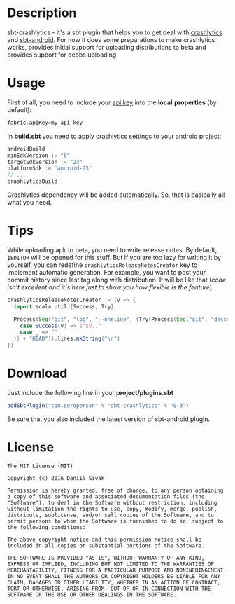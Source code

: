 Description
===========
sbt-crashlytics - it's a sbt plugin that helps you to get deal with [crashlytics](https://fabric.io/kits/android/crashlytics/)
and [sbt-android](https://github.com/scala-android/sbt-android). For now it does some
preparations to make crashlytics works, provides initial support for uploading
distributions to beta and provides support for deobs uploading.

Usage
=====
First of all, you need to include your [api key](https://fabric.io/settings/organizations/)
into the **local.properties** (by default):

```scala
fabric.apiKey=my-api-key
```

In **build.sbt** you need to apply crashlytics settings to your android project:

```scala
androidBuild
minSdkVersion := "8"
targetSdkVersion := "23"
platformSdk := "android-23"
// ...
crashlyticsBuild
```

Crashlytics dependency will be added automatically.
So, that is basically all what you need.

Tips
====
While uploading apk to beta, you need to write release notes. By default, `$EDITOR`
will be opened for this stuff. But if you are too lazy for writing it by yourself, you can
redefine `crashlyticsReleaseNotesCreator` key to implement automatic generation.
For example, you want to post your commit history since last tag along with distribution.
It will be like that (*code isn't excellent and it's here just to show you how
flexible is the feature*):

```scala
crashlyticsReleaseNotesCreator := (v => {
  import scala.util.{Success, Try}

  Process(Seq("git", "log", "--oneline", (Try(Process(Seq("git", "describe", "--abbrev=0", "--tags")).!!) match {
    case Success(v) => s"$v.."
    case _ => ""
  }) + "HEAD")).lines.mkString("\n")
})
```

Download
========
Just include the following line in your **project/plugins.sbt**

```scala
addSbtPlugin("com.seroperson" % "sbt-crashlytics" % "0.3")
```

Be sure that you also included the latest version of sbt-android plugin.

License
=======

```
The MIT License (MIT)

Copyright (c) 2016 Daniil Sivak

Permission is hereby granted, free of charge, to any person obtaining a copy of this software and associated documentation files (the "Software"), to deal in the Software without restriction, including without limitation the rights to use, copy, modify, merge, publish, distribute, sublicense, and/or sell copies of the Software, and to permit persons to whom the Software is furnished to do so, subject to the following conditions:

The above copyright notice and this permission notice shall be included in all copies or substantial portions of the Software.

THE SOFTWARE IS PROVIDED "AS IS", WITHOUT WARRANTY OF ANY KIND, EXPRESS OR IMPLIED, INCLUDING BUT NOT LIMITED TO THE WARRANTIES OF MERCHANTABILITY, FITNESS FOR A PARTICULAR PURPOSE AND NONINFRINGEMENT. IN NO EVENT SHALL THE AUTHORS OR COPYRIGHT HOLDERS BE LIABLE FOR ANY CLAIM, DAMAGES OR OTHER LIABILITY, WHETHER IN AN ACTION OF CONTRACT, TORT OR OTHERWISE, ARISING FROM, OUT OF OR IN CONNECTION WITH THE SOFTWARE OR THE USE OR OTHER DEALINGS IN THE SOFTWARE.
```
